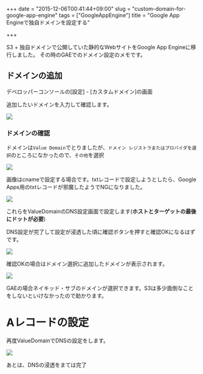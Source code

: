 +++
date = "2015-12-06T00:41:44+09:00"
slug = "custom-domain-for-google-app-engine"
tags = ["GoogleAppEngine"]
title = "Google App Engineで独自ドメインを設定する"

+++

S3 + 独自ドメインで公開していた静的なWebサイトをGoogle App Engineに移行しました。
その時のGAEでのドメイン設定のメモです。

<!--more-->

## ドメインの追加

デベロッパーコンソールの[設定] - [カスタムドメイン]の画面

追加したいドメインを入力して確認します。

![](/post/2015/12/gae-domain1.jpg)

### ドメインの確認

ドメインは`Value Domain`でとりましたが、`ドメイン レジストラまたはプロバイダを選択`のところになかったので、`その他`を選択

![](/post/2015/12/gae-domain3.jpg)

画像はcnameで設定する場合です。txtレコードで設定しようとしたら、Google Apps用のtxtレコードが邪魔したようでNGになりました。

![](/post/2015/12/gae-domain2.jpg)

これらをValueDomainのDNS設定画面で設定します(**ホストとターゲットの最後にドットが必要**)

DNS設定が完了して設定が浸透した頃に確認ボタンを押すと確認OKになるはずです。

![](/post/2015/12/gae-domain4.jpg)

確認OKの場合はドメイン選択に追加したドメインが表示されます。

![](/post/2015/12/gae-domain5.jpg)

GAEの場合ネイキッド・サブのドメインが選択できます。S3は多少面倒なことをしないといけなかったので助かります。

# Aレコードの設定

再度ValueDomainでDNSの設定をします。

![](/post/2015/12/gae-domain6.jpg)

あとは、DNSの浸透をまては完了
